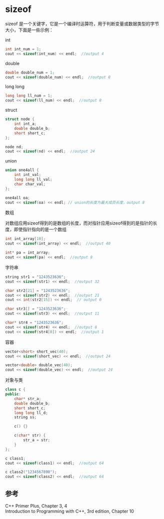 # sizeof

sizeof 是一个关键字，它是一个编译时运算符，用于判断变量或数据类型的字节大小，下面是一些示例：  

int  

```c++
int int_num = 1;
cout << sizeof(int_num) << endl;  //output 4
```

double  

```c++
double double_num = 1;
cout << sizeof(double_num) << endl;  //output 8
```

long long  

```c++
long long ll_num = 1;
cout << sizeof(ll_num) << endl;  //output 8
```

struct  

```c++
struct node {
    int int_a;
    double double_b;
    short short_c;
};

node nd;
cout << sizeof(nd) << endl;  //output 24
```

union  

```c++
union one4all {
    int int_val;
    long long ll_val;
    char char_val;
};

one4all oa;
cout << sizeof(oa) << endl; // union的长度为最大成员长度，output 8
```

数组  

对数组应用sizeof得到的是数组的长度，而对指针应用sizeof得到的是指针的长度，即使指针指向的是一个数组  

```c++
int int_array[10];
cout << sizeof(int_array) << endl;  //output 40

int* pa = int_array;
cout << sizeof(pa) << endl;  //output 8
```

字符串  

```c++
string str1 = "1243523636";
cout << sizeof(str1) << endl;  //output 32

char str2[21] = "1243523636";
cout << sizeof(str2) << endl;  //output 21
cout << int(str2[15]) << endl;  // output 0

char str3[] = "1243523636";
cout << sizeof(str3) << endl;  //output 11

char* str4 = "1243523636";
cout << sizeof(str4) << endl;  //output 8
cout << sizeof(str4[0]) << endl;  //output 1
```

容器  

```c++
vector<short> short_vec(40);
cout << sizeof(short_vec) << endl;  //output 24

vector<double> double_vec(40);
cout << sizeof(double_vec) << endl;  //output 24
```

对象与类  

```c++
class c {
public:
    char* str_a;
    double double_b;
    short short_c;
    long long ll_d;
    string ss;

    c() {}

    c(char* str) {
        str_a = str;
    }
};

c class1;
cout << sizeof(class1) << endl;  //output 64

c class2("1234567890");
cout << sizeof(class2) << endl;  //output 64
```

## 参考  

C++ Primer Plus, Chapter 3, 4  
Introduction to Programming with C++, 3rd edition, Chapter 10  
